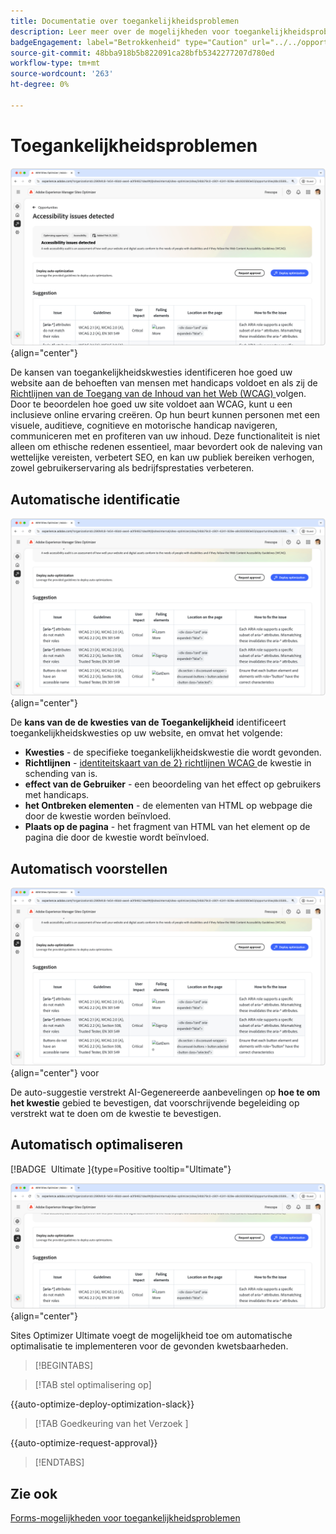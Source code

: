 ```yaml
---
title: Documentatie over toegankelijkheidsproblemen
description: Leer meer over de mogelijkheden voor toegankelijkheidsproblemen en hoe u deze kunt gebruiken om de beveiliging van uw website te verbeteren.
badgeEngagement: label="Betrokkenheid" type="Caution" url="../../opportunity-types/engagement.md" tooltip="Betrokkenheid"
source-git-commit: 48bba918b5b822091ca28bfb5342277207d780ed
workflow-type: tm+mt
source-wordcount: '263'
ht-degree: 0%

---
```



# Toegankelijkheidsproblemen

![ Uitdagingskans van de Toegankelijkheid ](./assets/accessibility-issues/hero.png){align="center"}

De kansen van toegankelijkheidskwesties identificeren hoe goed uw website aan de behoeften van mensen met handicaps voldoet en als zij de [ Richtlijnen van de Toegang van de Inhoud van het Web (WCAG) ](https://www.w3.org/TR/WCAG21/) volgen. Door te beoordelen hoe goed uw site voldoet aan WCAG, kunt u een inclusieve online ervaring creëren. Op hun beurt kunnen personen met een visuele, auditieve, cognitieve en motorische handicap navigeren, communiceren met en profiteren van uw inhoud. Deze functionaliteit is niet alleen om ethische redenen essentieel, maar bevordert ook de naleving van wettelijke vereisten, verbetert SEO, en kan uw publiek bereiken verhogen, zowel gebruikerservaring als bedrijfsprestaties verbeteren.

## Automatische identificatie

![ auto-identificeer toegankelijkheidskwesties ](./assets/accessibility-issues/auto-identify.png){align="center"}

De **kans van de de kwesties van de Toegankelijkheid** identificeert toegankelijkheidskwesties op uw website, en omvat het volgende:

* **Kwesties** - de specifieke toegankelijkheidskwestie die wordt gevonden.
* **Richtlijnen** - [ identiteitskaart van de 2&rbrace; richtlijnen WCAG ](https://www.w3.org/TR/WCAG21/) de kwestie in schending van is.
* **effect van de Gebruiker** - een beoordeling van het effect op gebruikers met handicaps.
* **het Ontbreken elementen** - de elementen van HTML op webpage die door de kwestie worden beïnvloed.
* **Plaats op de pagina** - het fragment van HTML van het element op de pagina die door de kwestie wordt beïnvloed.

## Automatisch voorstellen

![ automatisch-stelt toegankelijkheidskwesties ](./assets/accessibility-issues/auto-suggest.png){align="center"} voor

De auto-suggestie verstrekt AI-Gegenereerde aanbevelingen op **hoe te om het kwestie** gebied te bevestigen, dat voorschrijvende begeleiding op verstrekt wat te doen om de kwestie te bevestigen.

## Automatisch optimaliseren

[!BADGE &#x200B; Ultimate &#x200B;]{type=Positive tooltip="Ultimate"}

![ auto-optimaliseer toegankelijkheidskwesties ](./assets/accessibility-issues/auto-optimize.png){align="center"}

Sites Optimizer Ultimate voegt de mogelijkheid toe om automatische optimalisatie te implementeren voor de gevonden kwetsbaarheden.

>[!BEGINTABS]

>[!TAB stel optimalisering  op]

{{auto-optimize-deploy-optimization-slack}}

>[!TAB  Goedkeuring van het Verzoek ]

{{auto-optimize-request-approval}}

>[!ENDTABS]

## Zie ook

[Forms-mogelijkheden voor toegankelijkheidsproblemen](/help/documentation/opportunities/forms-accessibility-issues.md)